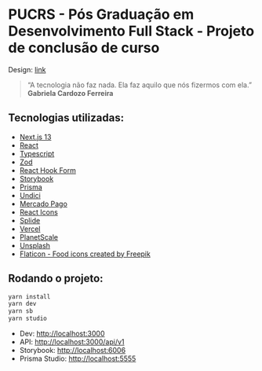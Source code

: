 # PUCRS - Pós Graduação em Desenvolvimento Full Stack - Projeto de conclusão de curso

Design: [link](https://www.canva.com/design/DAFppOe1EZY/t0aUOGaysH_H17mhEUbbIA/view?utm_content=DAFppOe1EZY&utm_campaign=designshare&utm_medium=link&utm_source=publishsharelink)

> “A tecnologia não faz nada.
> Ela faz aquilo que nós fizermos com ela.”
> **Gabriela Cardozo Ferreira**

## Tecnologias utilizadas:
- [Next.js 13](https://nextjs.org/)
- [React](https://react.dev/)
- [Typescript](https://www.typescriptlang.org/)
- [Zod](https://zod.dev/)
- [React Hook Form](https://www.react-hook-form.com/)
- [Storybook](https://storybook.js.org/)
- [Prisma](https://www.prisma.io/)
- [Undici](https://github.com/nodejs/undici)
- [Mercado Pago](https://www.mercadopago.com.br/developers/pt)
- [React Icons](react-icons)
- [Splide](https://splidejs.com/)
- [Vercel](https://vercel.com/)
- [PlanetScale](https://planetscale.com/)
- [Unsplash](https://unsplash.com/pt-br)
- [Flaticon - Food icons created by Freepik](https://www.flaticon.com/free-icons/food)

## Rodando o projeto:

```bash
yarn install
yarn dev
yarn sb
yarn studio
```

- Dev: [http://localhost:3000](http://localhost:3000)
- API: [http://localhost:3000/api/v1](http://localhost:3000/api/v1)
- Storybook: [http://localhost:6006](http://localhost:6006)
- Prisma Studio: [http://localhost:5555](http://localhost:5555)
